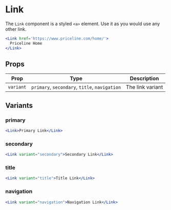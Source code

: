 # Link

The `Link` component is a styled `<a>` element.
Use it as you would use any other link.

```.jsx
<Link href='https://www.priceline.com/home/'>
  Priceline Home
</Link>
```

## Props

| Prop      | Type                                          | Description      |
| --------- | --------------------------------------------- | ---------------- |
| `variant` | `primary`, `secondary`, `title`, `navigation` | The link variant |

## Variants

### primary

```.jsx
<Link>Primary Link</Link>
```

### secondary

```.jsx
<Link variant="secondary">Secondary Link</Link>
```

### title

```.jsx
<Link variant="title">Title Link</Link>
```

### navigation

```.jsx
<Link variant="navigation">Navigation Link</Link>
```
